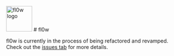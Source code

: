 <img src="http://content.nicokratky.me/flow-logo/logo-horizontal.png" alt="fl0w logo" height="70">
# fl0w

fl0w is currently in the process of being refactored and revamped.  
Check out the [issues tab](https://github.com/robot0nfire/fl0w/issues) for more details.  
